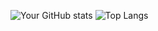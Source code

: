 ![Your GitHub stats](https://github-readme-stats.vercel.app/api?username=KrystofS&show_icons=true&theme=radical)
![Top Langs](https://github-readme-stats.vercel.app/api/top-langs/?username=KrystofS&layout=compact)

